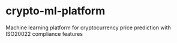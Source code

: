 # crypto-ml-platform
Machine learning platform for cryptocurrency price prediction with ISO20022 compliance features
